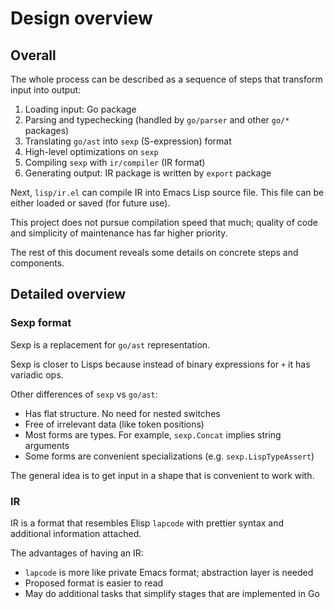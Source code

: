 # Design overview

## Overall 

The whole process can be described as a sequence of steps
that transform input into output:

1) Loading input: Go package
2) Parsing and typechecking (handled by `go/parser` and other `go/*` packages)
3) Translating `go/ast` into `sexp` (S-expression) format
4) High-level optimizations on `sexp` 
5) Compiling `sexp` with `ir/compiler` (IR format)
6) Generating output: IR package is written by `export` package

Next, `lisp/ir.el` can compile IR into Emacs Lisp source file.
This file can be either loaded or saved (for future use).

This project does not pursue compilation speed that much;
quality of code and simplicity of maintenance has far higher priority.

The rest of this document reveals some details on concrete steps and components.

## Detailed overview

### Sexp format

Sexp is a replacement for `go/ast` representation.

Sexp is closer to Lisps because instead of binary expressions for `+`
it has variadic ops. 

Other differences of `sexp` vs `go/ast`:
* Has flat structure. No need for nested switches
* Free of irrelevant data (like token positions)
* Most forms are types. For example, `sexp.Concat` implies string arguments
* Some forms are convenient specializations (e.g. `sexp.LispTypeAssert`)

The general idea is to get input in a shape that is convenient to work with.

### IR

IR is a format that resembles Elisp `lapcode` with prettier syntax
and additional information attached.

The advantages of having an IR:
* `lapcode` is more like private Emacs format; abstraction layer is needed
* Proposed format is easier to read
* May do additional tasks that simplify stages that are implemented in Go
